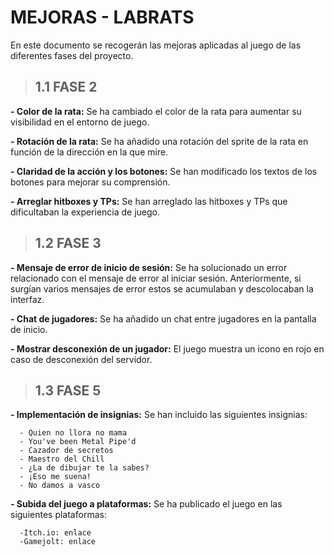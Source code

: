 # MEJORAS - LABRATS
En este documento se recogerán las mejoras aplicadas al juego de las diferentes fases del proyecto.

> ## **1.1 FASE 2**
> 
  **- Color de la rata:** Se ha cambiado el color de la rata para aumentar su visibilidad en el entorno de juego.
  
  **- Rotación de la rata:** Se ha añadido una rotación del sprite de la rata en función de la dirección en la que mire.
  
  **- Claridad de la acción y los botones:** Se han modificado los textos de los botones para mejorar su comprensión.
  
  **- Arreglar hitboxes y TPs:** Se han arreglado las hitboxes y TPs que dificultaban la experiencia de juego.

  
> ## **1.2 FASE 3**
> 
  **- Mensaje de error de inicio de sesión:** Se ha solucionado un error relacionado con el mensaje de error al iniciar sesión. Anteriormente, si surgían varios mensajes de error estos se acumulaban y descolocaban la interfaz.
  
  **- Chat de jugadores:** Se ha añadido un chat entre jugadores en la pantalla de inicio.
  
  **- Mostrar desconexión de un jugador:** El juego muestra un icono en rojo en caso de desconexión del servidor.
  
  
> ## **1.3 FASE 5**
> 
  **- Implementación de insignias:** Se han incluido las siguientes insignias:
  
      - Quien no llora no mama
      - You've been Metal Pipe'd
      - Cazador de secretos
      - Maestro del Chill
      - ¿La de dibujar te la sabes?
      - ¡Eso me suena! 
      - No damos a vasco
    
  
  **- Subida del juego a plataformas:** Se ha publicado el juego en las siguientes plataformas:
  
      -Itch.io: enlace
      -Gamejolt: enlace
  
